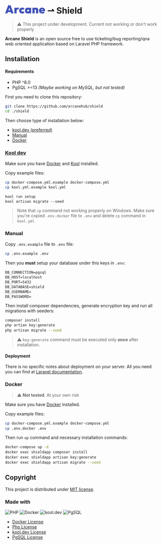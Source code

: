 # [<img src="https://raw.githubusercontent.com/arcanehub/arcanehub/24b2737ca7acbccb6e314ae02cb95b99ba9c667f/images/logo_colored.svg" height="28" />](https://github.com/arcanehub/arcanehub) ⇀ Shield

> :warning: This project under development.
> Current not working or don't work properly

**Arcane Shield** is an open source free to use ticketing/bug reporting/qna web oriented application based on Laravel PHP framework.

## Installation

#### Requirements

- PHP ^8.0
- PgSQL >=13 _(Maybe working on MySQL, but not tested)_

First you need to clone this repository:

```bash
git clone https://github.com/arcanehub/shield
cd ./shield
```

Then choose type of installation below:

- [kool.dev (preferred)](#kool-dev)
- [Manual](#manual)
- [Docker](#docker)

### [Kool dev](https://kool.dev)

Make sure you have [Docker](https://www.docker.com) and [Kool](https://kool.dev) installed.

Copy example files:
```bash
cp docker-compose.yml.example docker-compose.yml
cp kool.yml.example kool.yml
```

```
kool run setup
kool artisan migrate --seed
```

> Note that `cp` command not working properly on Windows.
> Make sure you're copied `.env.docker` file to `.env` and
> delete `cp` command in `kool.yml`

### Manual

Copy `.env.example` file to `.env` file:

```bash
cp .env.example .env
```

Then you **must** setup your database under this keys in `.env`:
```dotenv
DB_CONNECTION=pgsql
DB_HOST=localhost
DB_PORT=5432
DB_DATABASE=shield
DB_USERNAME=
DB_PASSWORD=
```

Then install composer dependencies, generate encryption key and run all migrations with seeders:
```bash
composer install
php artian key:generate
php artisan migrate --seed
```

> :warning: `key:generate` command must be executed only **once** after installation.

#### Deployment
There is no specific notes about deployment on your server.
All you need you can find at [Laravel documentation](https://laravel.com/docs/8.x/deployment).


### Docker
> :warning: **Not tested**. At your own risk

Make sure you have [Docker](https://www.docker.com) installed.

Copy example files:
```bash
cp docker-compose.yml.example docker-compose.yml
cp .env.docker .env
```

Then run `up` command and necessary installation commands:
```bash
docker-compose up -d
docker exec shieldapp composer install
docker exec shieldapp artisan key:generate
docker exec shieldapp artisan migrate --seed
```

## Copyright

This project is distributed under [MIT license](https://github.com/arcanehub/shield/blob/main/LICENSE.md).

### Made with

<img src="https://www.php.net/images/logos/new-php-logo.svg" height="30" alt="PHP" />
<img src="https://www.docker.com/sites/default/files/d8/2019-07/horizontal-logo-monochromatic-white.png" height="30" alt="Docker" />
<img src="https://kool.dev/img/logo.png" height="24" alt="kool.dev" />
<img src="https://www.postgresql.org/media/img/about/press/elephant.png" height="30" alt="PgSQL" />

- [Docker License](https://www.docker.com/legal)
- [Php License](https://www.php.net/license/index.php)
- [kool.dev License](https://github.com/kool-dev/kool/blob/master/LICENSE.md)
- [PgSQL License](https://www.postgresql.org/about/licence)
